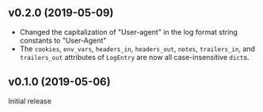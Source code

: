 v0.2.0 (2019-05-09)
-------------------
- Changed the capitalization of "User-agent" in the log format string constants
  to "User-Agent"
- The `cookies`, `env_vars`, `headers_in`, `headers_out`, `notes`,
  `trailers_in`, and `trailers_out` attributes of `LogEntry` are now all
  case-insensitive `dict`s.

v0.1.0 (2019-05-06)
-------------------
Initial release
